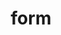 ---
title: "form"
layout: cache
categories: [package, develop]
meta: {"compilers": ["gcc@11.4.0"], "num_specs": 3, "num_specs_by_stack": {"hep": 3, "root": 3}, "oss": ["ubuntu22.04"], "platforms": ["linux"], "stacks": ["hep", "root"], "targets": ["x86_64_v3"], "versions": ["4.3.1"]}
spec_details: [{"compiler": "gcc@11.4.0", "hash": "eze52j2y444f2rijpkjzfzezxim4oxw7", "os": "ubuntu22.04", "platform": "linux", "size": "-", "stacks": ["hep", "root"], "target": "x86_64_v3", "variants": ["build_system=autotools", "+gmp", "~parform", "+scalar", "+threaded", "+zlib"], "versions": ["4.3.1"]}, {"compiler": "gcc@11.4.0", "hash": "orqeidvdflv77nuwq7ssqqydfdqt5e53", "os": "ubuntu22.04", "platform": "linux", "size": "-", "stacks": ["hep", "root"], "target": "x86_64_v3", "variants": ["build_system=autotools", "+gmp", "~parform", "+scalar", "+threaded", "+zlib"], "versions": ["4.3.1"]}, {"compiler": "gcc@11.4.0", "hash": "us5r6zlg6lqfdmjt6dt2ncgc4ioypahg", "os": "ubuntu22.04", "platform": "linux", "size": "-", "stacks": ["hep", "root"], "target": "x86_64_v3", "variants": ["build_system=autotools", "+gmp", "~parform", "+scalar", "+threaded", "+zlib"], "versions": ["4.3.1"]}]
---